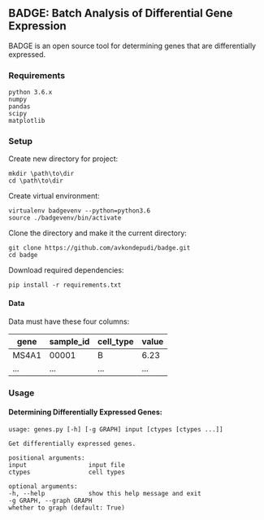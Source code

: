 ## BADGE: Batch Analysis of Differential Gene Expression

BADGE is an open source tool for determining genes that are differentially expressed.

### Requirements
``` shell
python 3.6.x
numpy
pandas
scipy
matplotlib
```

### Setup

Create new directory for project:
``` shell
mkdir \path\to\dir
cd \path\to\dir
```

Create virtual environment:
``` shell
virtualenv badgevenv --python=python3.6
source ./badgevenv/bin/activate
```

Clone the directory and make it the current directory:
``` shell
git clone https://github.com/avkondepudi/badge.git
cd badge
```

Download required dependencies:
``` shell
pip install -r requirements.txt
```

#### Data

Data must have these four columns:

gene | sample_id | cell_type | value
--- | --- | --- | ---
MS4A1 | 00001 | B | 6.23
... | ... | ... | ...

### Usage

#### Determining Differentially Expressed Genes:
```
usage: genes.py [-h] [-g GRAPH] input [ctypes [ctypes ...]]

Get differentially expressed genes.

positional arguments:
input                 input file
ctypes                cell types

optional arguments:
-h, --help            show this help message and exit
-g GRAPH, --graph GRAPH
whether to graph (default: True)
```
